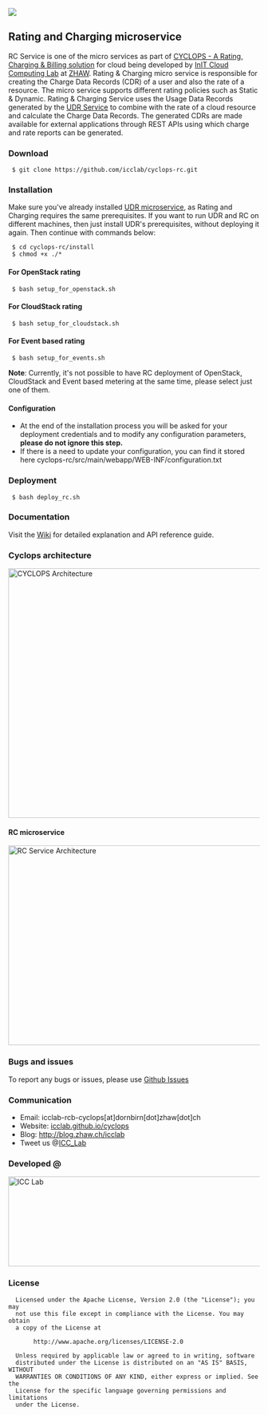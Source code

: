 <a href="http://icclab.github.io/cyclops" target="_blank"><img align="middle" src="http://icclab.github.io/cyclops/assets/images/logo_big.png"></img></a>

## Rating and Charging microservice
RC Service is one of the micro services as part of <a href="http://icclab.github.io/cyclops" target="_blank">CYCLOPS - A Rating, Charging & Billing solution</a> for cloud being developed by <a href="http://blog.zhaw.ch/icclab/">InIT Cloud Computing Lab</a> at <a href="http://www.zhaw.ch">ZHAW</a>. Rating & Charging micro service is responsible for creating the Charge Data Records (CDR) of a user and also the rate of a resource. The micro service supports different rating policies such as Static & Dynamic. Rating & Charging Service uses the Usage Data Records generated by the <a href="https://github.com/icclab/cyclops-udr">UDR Service</a> to combine with the rate of a cloud resource and calculate the Charge Data Records. The generated CDRs are made available for external applications through REST APIs using which charge and rate reports can be generated. 

### Download
     $ git clone https://github.com/icclab/cyclops-rc.git
### Installation
Make sure you've already installed <a href="https://github.com/icclab/cyclops-udr" target="_blank">UDR microservice</a>, as Rating and Charging requires the same prerequisites. If you want to run UDR and RC on different machines, then just install UDR's prerequisites, without deploying it again. Then continue with commands below:

     $ cd cyclops-rc/install
     $ chmod +x ./*
#### For OpenStack rating
     $ bash setup_for_openstack.sh
#### For CloudStack rating
     $ bash setup_for_cloudstack.sh
#### For Event based rating
     $ bash setup_for_events.sh

<b>Note</b>: Currently, it's not possible to have RC deployment of OpenStack, CloudStack and Event based metering at the same time, please select just one of them.

#### Configuration
 * At the end of the installation process you will be asked for your deployment credentials and to modify any configuration parameters, **please do not ignore this step.**
 * If there is a need to update your configuration, you can find it stored here cyclops-rc/src/main/webapp/WEB-INF/configuration.txt

### Deployment
     $ bash deploy_rc.sh

### Documentation
  Visit the <a href="https://github.com/icclab/cyclops-rc/wiki">Wiki</a> for detailed explanation and API reference guide.

### Cyclops architecture
<img align="middle" src="http://blog.zhaw.ch/icclab/files/2013/05/overall_architecture.png" alt="CYCLOPS Architecture" height="500" width="600"></img>

#### RC microservice
<img align="middle" src="http://blog.zhaw.ch/icclab/files/2015/06/RatingChargingService.png" alt="RC Service Architecture" height="400" width="700"></img>

### Bugs and issues
  To report any bugs or issues, please use <a href="https://github.com/icclab/cyclops-rc/issues">Github Issues</a>
  
### Communication
  * Email: icclab-rcb-cyclops[at]dornbirn[dot]zhaw[dot]ch
  * Website: <a href="http://icclab.github.io/cyclops" target="_blank">icclab.github.io/cyclops</a>
  * Blog: <a href="http://blog.zhaw.ch/icclab" target="_blank">http://blog.zhaw.ch/icclab</a>
  * Tweet us @<a href="https://twitter.com/ICC_Lab">ICC_Lab</a>
   
### Developed @
<img src="http://blog.zhaw.ch/icclab/files/2014/04/icclab_logo.png" alt="ICC Lab" height="180" width="620"></img>

### License
 
      Licensed under the Apache License, Version 2.0 (the "License"); you may
      not use this file except in compliance with the License. You may obtain
      a copy of the License at
 
           http://www.apache.org/licenses/LICENSE-2.0
 
      Unless required by applicable law or agreed to in writing, software
      distributed under the License is distributed on an "AS IS" BASIS, WITHOUT
      WARRANTIES OR CONDITIONS OF ANY KIND, either express or implied. See the
      License for the specific language governing permissions and limitations
      under the License.
